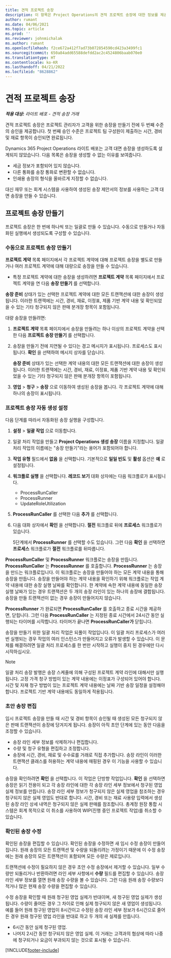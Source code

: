 ```yaml
---
title: 견적 프로젝트 송장
description: 이 항목은 Project Operations의 견적 프로젝트 송장에 대한 정보를 제공합니다.
author: rumant
ms.date: 04/06/2021
ms.topic: article
ms.prod: ''
ms.reviewer: johnmichalak
ms.author: rumant
ms.openlocfilehash: f2ce672a412f7ad73b072854590cd423a3499fc1
ms.sourcegitcommit: 650a84add65588defdd2ac2c4524806baab070e0
ms.translationtype: HT
ms.contentlocale: ko-KR
ms.lasthandoff: 04/21/2022
ms.locfileid: "8628862"
---
```

# <a name="proforma-project-invoices"></a>견적 프로젝트 송장

_**적용 대상:** 라이트 배포 - 견적 송장 거래_

견적 프로젝트 송장은 프로젝트 관리자가 고객을 위한 송장을 만들기 전에 두 번째 수준의 승인을 제공합니다. 첫 번째 승인 수준은 프로젝트 팀 구성원이 제출하는 시간, 경비 및 재료 항목이 승인되면 완료됩니다.

Dynamics 365 Project Operations 라이트 배포는 고객 대면 송장을 생성하도록 설계되지 않았습니다. 다음 목록은 송장을 생성할 수 없는 이유를 보여줍니다.

- 세금 정보가 포함되어 있지 않습니다.
- 다른 통화를 송장 통화로 변환할 수 없습니다.
- 인쇄용 송장의 형식을 올바르게 지정할 수 없습니다.

대신 재무 또는 회계 시스템을 사용하여 생성된 송장 제안서의 정보를 사용하는 고객 대면 송장을 만들 수 있습니다.

## <a name="creating-project-invoices"></a>프로젝트 송장 만들기

프로젝트 송장은 한 번에 하나씩 또는 일괄로 만들 수 있습니다. 수동으로 만들거나 자동화된 실행에서 생성되도록 구성할 수 있습니다.

### <a name="manually-create-project-invoices"></a>수동으로 프로젝트 송장 만들기 

**프로젝트 계약** 목록 페이지에서 각 프로젝트 계약에 대해 프로젝트 송장을 별도로 만들거나 여러 프로젝트 계약에 대해 대량으로 송장을 만들 수 있습니다.

   - 특정 프로젝트 계약에 대한 송장을 생성하려면 **프로젝트 계약** 목록 페이지에서 프로젝트 계약을 연 다음 **송장 만들기** 를 선택합니다.

   **송장 준비** 상태가 있는 선택한 프로젝트 계약에 대한 모든 트랜잭션에 대한 송장이 생성됩니다. 이러한 트랜잭에는 시간, 경비, 재료, 이정표, 제품 기반 계약 내용 및 확인되었을 수 있는 기타 청구되지 않은 판매 분개장 항목이 포함됩니다.

대량 송장을 만들려면:

1. **프로젝트 계약** 목록 페이지에서 송장을 만들려는 하나 이상의 프로젝트 계약을 선택한 다음 **프로젝트 송장 만들기** 를 선택합니다.
2. 송장을 만들기 전에 지연될 수 있다는 경고 메시지가 표시됩니다. 프로세스도 표시됩니다. **확인** 을 선택하여 메시지 상자를 닫습니다.

   **송장 준비** 상태가 있는 선택한 계약 내용의 대한 모든 트랜잭션에 대한 송장이 생성됩니다. 이러한 트랜잭에는 시간, 경비, 재료, 이정표, 제품 기반 계약 내용 및 확인되었을 수 있는 기타 청구되지 않은 판매 분개장 항목이 포함됩니다.

3. **영업** \> **청구** \> **송장** 으로 이동하여 생성된 송장을 봅니다. 각 프로젝트 계약에 대해 하나의 송장이 표시됩니다.

### <a name="set-up-automated-creation-of-project-invoices"></a>프로젝트 송장 자동 생성 설정 

다음 단계를 따라서 자동화된 송장 실행을 구성합니다.

1. **설정** \> **일괄 작업** 으로 이동합니다.
2. 일괄 처리 작업을 만들고 **Project Operations 생성 송장** 이름을 지정합니다. 일괄 처리 작업의 이름에는 "송장 만들기"라는 용어가 포함되어야 합니다.
3. **작업 유형** 필드에서 **없음** 을 선택합니다. 기본적으로 **일일 빈도** 및 **활성** 옵션은 **예** 로 설정됩니다.
4. **워크플로 실행** 을 선택합니다. **레코드 보기** 대화 상자에는 다음 워크플로가 표시됩니다.

    - ProcessRunCaller
    - ProcessRunner
    - UpdateRoleUtilization

5. **ProcessRunCaller** 를 선택한 다음 **추가** 를 선택합니다.
6. 다음 대화 상자에서 **확인** 을 선택합니다. **절전** 워크플로 뒤에 **프로세스** 워크플로가 있습니다.

    5단계에서 **ProcessRunner** 를 선택할 수도 있습니다. 그런 다음 **확인** 을 선택하면 **프로세스** 워크플로가 **절전** 워크플로를 뒤따릅니다.

**ProcessRunCaller** 및 **ProcessRunner** 워크플로는 송장을 만듭니다. **ProcessRunCaller** 는 **ProcessRunner** 를 호출합니다. **ProcessRunner** 는 송장을 만드는 워크플로입니다. 이 워크플로는 송장을 만들어야 하는 모든 계약 내용을 통해 송장을 만듭니다. 송장을 만들어야 하는 계약 내용을 확인하기 위해 워크플로는 작업 계약 내용에 대한 송장 실행 날짜를 확인합니다. 한 계약에 속한 계약 내용에 동일한 송장 실행 날짜가 있는 경우 트랜잭션은 두 개의 송장 라인이 있는 하나의 송장에 결합됩니다. 송장을 만들 트랜잭션이 없는 경우 송장이 만들어지지 않습니다.

**ProcessRunner** 가 완료되면 **ProcessRunCaller** 를 호출하고 종료 시간을 제공하면, 닫힙니다. 그런 다음 **ProcessRunCaller** 는 지정된 종료 시간에서 24시간 동안 실행되는 타이머를 시작합니다. 타이머가 끝나면 **ProcessRunCaller가** 닫힙니다.

송장을 만들기 위한 일괄 처리 작업은 되풀이 작업입니다. 이 일괄 처리 프로세스가 여러 번 실행되는 경우 작업의 여러 인스턴스가 만들어지고 오류가 발생할 수 있습니다. 이 문제를 해결하려면 일괄 처리 프로세스를 한 번만 시작하고 실행이 중지 된 경우에만 다시 시작하십시오.

> [!NOTE]
> 일괄 처리 송장 발행은 송장 스케줄에 의해 구성된 프로젝트 계약 라인에 대해서만 실행됩니다. 고정 가격 청구 방법이 있는 계약 내용에는 이정표가 구성되어 있어야 합니다. 시간 및 자재 청구 방법이 있는 프로젝트 계약 내용에는 날짜 기반 송장 일정을 설정해야 합니다. 프로젝트 기반 계약 내용에도 동일하게 적용됩니다.      
 
### <a name="edit-a-draft-invoice"></a>초안 송장 편집

임시 프로젝트 송장을 만들 때 시간 및 경비 항목이 승인될 때 생성된 모든 청구되지 않은 판매 트랜잭션이 송장에 당겨지게 됩니다. 송장이 아직 초안 단계에 있는 동안 다음을 조정할 수 있습니다.

- 송장 라인 세부 정보를 삭제하거나 편집합니다.
- 수량 및 청구 유형을 편집하고 조정합니다.
- 송장에 시간, 경비, 재료 및 수수료를 거래로 직접 추가합니다. 송장 라인이 이러한 트랜잭션 클래스를 허용하는 계약 내용에 매핑된 경우 이 기능을 사용할 수 있습니다.

송장을 확인하려면 **확인** 을 선택합니다. 이 작업은 단방향 작업입니다. **확인** 을 선택하면 송장은 읽기 전용이 되고 각 송장 라인에 대한 각 송장 라인 세부 정보에서 청구된 영업 실제 정보를 만듭니다. 송장 라인 세부 정보가 청구되지 않은 실제 영업을 참조하는 경우 청구되지 않은 실제 영업도 반대로 합니다. 시간, 경비 또는 재료 사용량 입력에서 생성된 송장 라인 상세 내역은 청구되지 않은 실제 판매를 참조합니다. 총계정 원장 통합 시스템은 회계 목적으로 이 취소를 사용하여 WIP(진행 중인 프로젝트 작업)를 취소할 수 있습니다.

### <a name="correct-a-confirmed-invoice"></a>확인된 송장 수정

확인된 송장을 편집할 수 있습니다. 확인된 송장을 수정하면 새 임시 수정 송장이 만들어집니다. 원래 송장의 모든 트랜잭션 및 수량을 되돌리려는 가정이기 때문에 이 수정 송장에는 원래 송장의 모든 트랜잭션이 포함되며 모든 수량은 제로입니다.

트랜잭션에 수정이 필요하지 않은 경우 초안 수정 송장에서 제거할 수 있습니다. 일부 수량만 되돌리거나 반환하려면 라인 세부 사항에서 **수량** 필드를 편집할 수 있습니다. 송장 라인 세부 정보를 열면 원래 송장 수량을 볼 수 있습니다. 그런 다음 원래 송장 수량보다 적거나 많은 현재 송장 수량을 편집할 수 있습니다.

수정 송장을 확인할 때 원래 청구된 영업 실제가 반대이며, 새 청구된 영업 실제가 생성됩니다. 수량이 줄어든 경우 그 차이로 인해 실제 청구되지 않은 새 영업이 생성됩니다. 예를 들어 원래 청구된 영업이 8시간이고 수정된 송장 라인 세부 정보가 6시간으로 줄어든 경우 원래 청구된 영업 라인을 반대로 하고 두 개의 새 실제를 만듭니다.

- 6시간 동안 실제 청구된 영업.
- 나머지 2시간 동안 청구되지 않은 영업 실제. 이 거래는 고객과의 협상에 따라 나중에 청구되거나 요금이 부과되지 않는 것으로 표시될 수 있습니다.



[!INCLUDE[footer-include](../../includes/footer-banner.md)]
